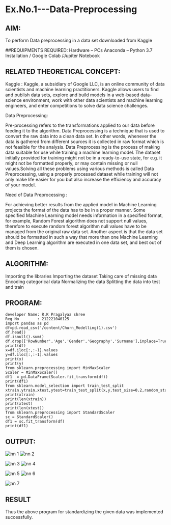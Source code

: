 # Ex.No.1---Data-Preprocessing
## AIM:

To perform Data preprocessing in a data set downloaded from Kaggle

##REQUIPMENTS REQUIRED:
Hardware – PCs
Anaconda – Python 3.7 Installation / Google Colab /Jupiter Notebook

## RELATED THEORETICAL CONCEPT:

Kaggle :
Kaggle, a subsidiary of Google LLC, is an online community of data scientists and machine learning practitioners. Kaggle allows users to find and publish data sets, explore and build models in a web-based data-science environment, work with other data scientists and machine learning engineers, and enter competitions to solve data science challenges.

Data Preprocessing:

Pre-processing refers to the transformations applied to our data before feeding it to the algorithm. Data Preprocessing is a technique that is used to convert the raw data into a clean data set. In other words, whenever the data is gathered from different sources it is collected in raw format which is not feasible for the analysis.
Data Preprocessing is the process of making data suitable for use while training a machine learning model. The dataset initially provided for training might not be in a ready-to-use state, for e.g. it might not be formatted properly, or may contain missing or null values.Solving all these problems using various methods is called Data Preprocessing, using a properly processed dataset while training will not only make life easier for you but also increase the efficiency and accuracy of your model.

Need of Data Preprocessing :

For achieving better results from the applied model in Machine Learning projects the format of the data has to be in a proper manner. Some specified Machine Learning model needs information in a specified format, for example, Random Forest algorithm does not support null values, therefore to execute random forest algorithm null values have to be managed from the original raw data set.
Another aspect is that the data set should be formatted in such a way that more than one Machine Learning and Deep Learning algorithm are executed in one data set, and best out of them is chosen.


## ALGORITHM:
Importing the libraries
Importing the dataset
Taking care of missing data
Encoding categorical data
Normalizing the data
Splitting the data into test and train

## PROGRAM:
```
developer Name: R.K Pragalyaa shree
Reg No        : 212221040125
import pandas as pd
df=pd.read_csv('/content/Churn_Modelling(1).csv')
df.head()
df.isnull().sum()
df.drop(['RowNumber','Age','Gender','Geography','Surname'],inplace=True,axis=1)
print(df)
x=df.iloc[:,:-1].values
y=df.iloc[:,:-1].values
print(x)
print(y)
from sklearn.preprocessing import MinMaxScaler
Scaler = MinMaxScaler()
df1  = pd.DataFrame(Scaler.fit_transform(df))
print(df1)
from sklearn.model_selection import train_test_split
xtrain,ytrain,xtest,ytest=train_test_split(x,y,test_size=0.2,random_state=2)
print(xtrain)
print(len(xtrain))
print(xtest)
print(len(xtest))
from sklearn.preprocessing import StandardScaler
sc = StandardScaler()
df1 = sc.fit_transform(df)
print(df1)
```

## OUTPUT:
![nn 1](https://user-images.githubusercontent.com/128135934/230117245-47e45ed3-7f6e-4a06-beb7-5981dfa9d100.png)
   ![nn 2](https://user-images.githubusercontent.com/128135934/230117433-ef4de705-61dc-47a8-b262-c2203b20873c.png)

![nn 3](https://user-images.githubusercontent.com/128135934/230117854-8ef29969-69c4-44a8-a110-b5647e8e4882.png)
![nn 4](https://user-images.githubusercontent.com/128135934/230118131-c1d84e7e-99cf-4fbe-a18a-616cc7dcc013.png)

![nn 5](https://user-images.githubusercontent.com/128135934/230118317-c6060197-56da-446d-a62c-a66336fa3c01.png)
   ![nn 6](https://user-images.githubusercontent.com/128135934/230118490-db0d6c0e-4ddf-4a1b-a6b8-2ba7341a4986.png)

![nn 7](https://user-images.githubusercontent.com/128135934/230118787-ba2d3357-84a5-4eda-832e-2de17f4e5849.png)

## RESULT
Thus the above program for standardizing the given data was implemented successfully.
